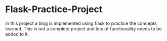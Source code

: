 # Flask-Practice-Project
In this project a blog is implemented using flask to practice the concepts learned. This is not a complete project and lots of functionality needs to be added to it.
